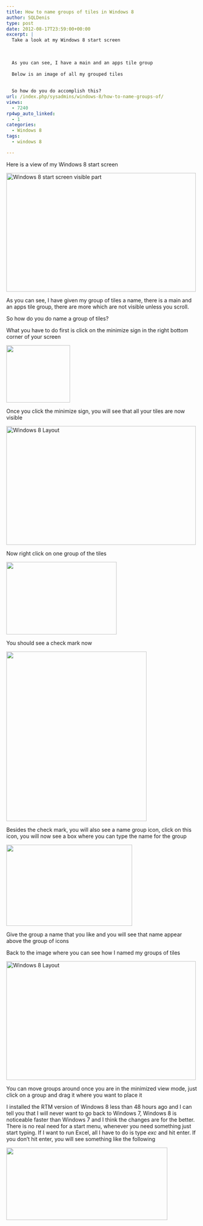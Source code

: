 ```yaml
---
title: How to name groups of tiles in Windows 8
author: SQLDenis
type: post
date: 2012-08-17T23:59:00+00:00
excerpt: |
  Take a look at my Windows 8 start screen
  
  
  
  As you can see, I have a main and an apps tile group
  
  Below is an image of all my grouped tiles
  
  
  So how do you do accomplish this?
url: /index.php/sysadmins/windows-8/how-to-name-groups-of/
views:
  - 7240
rp4wp_auto_linked:
  - 1
categories:
  - Windows 8
tags:
  - windows 8

---
```

Here is a view of my Windows 8 start screen

[<img src="http://farm9.staticflickr.com/8299/7801193080_06ab747d2a.jpg" width="500" height="313" alt="Windows 8 start screen visible part" />][1]

As you can see, I have given my group of tiles a name, there is a main and an apps tile group, there are more which are not visible unless you scroll.

So how do you do name a group of tiles?

What you have to do first is click on the minimize sign in the right bottom corner of your screen

[<img alt="" src="/wp-content/uploads/blogs/SysAdmins/Labeling2.png?mtime=1345253387" width="168" height="151" />][2]

Once you click the minimize sign, you will see that all your tiles are now visible

[<img src="http://farm8.staticflickr.com/7125/7801049122_23ed09a373.jpg" width="500" height="313" alt="Windows 8 Layout" />][3]

Now right click on one group of the tiles
  
[<img alt="" src="/wp-content/uploads/blogs/SysAdmins/Labeling3.png?mtime=1345253395" width="291" height="191" />][4]
  
  
You should see a check mark now

[<img alt="" src="/wp-content/uploads/blogs/SysAdmins/Labeling4.png?mtime=1345253403" width="370" height="447" />][5]

Besides the check mark, you will also see a name group icon, click on this icon, you will now see a box where you can type the name for the group

[<img alt="" src="/wp-content/uploads/blogs/SysAdmins/Labeling5.png?mtime=1345253410" width="332" height="214" />][6]
  
Give the group a name that you like and you will see that name appear above the group of icons

Back to the image where you can see how I named my groups of tiles

[<img src="http://farm8.staticflickr.com/7125/7801049122_23ed09a373.jpg" width="500" height="313" alt="Windows 8 Layout" />][3]

You can move groups around once you are in the minimized view mode, just click on a group and drag it where you want to place it

I installed the RTM version of Windows 8 less than 48 hours ago and I can tell you that I will never want to go back to Windows 7, Windows 8 is noticeable faster than Windows 7 and I think the changes are for the better. There is no real need for a start menu, whenever you need something just start typing. If I want to run Excel, all I have to do is type _exc_ and hit enter. If you don&#8217;t hit enter, you will see something like the following

[<img alt="" src="/wp-content/uploads/blogs/SysAdmins/StartExcel.png?mtime=1345254983" width="425" height="191" />][7]

 [1]: http://www.flickr.com/photos/denisgobo/7801193080/ "Windows 8 start screen visible part"
 [2]: /wp-content/uploads/blogs/SysAdmins/Labeling2.png?mtime=1345253387
 [3]: http://www.flickr.com/photos/denisgobo/7801049122/ "Windows 8 Layout"
 [4]: /wp-content/uploads/blogs/SysAdmins/Labeling3.png?mtime=1345253395
 [5]: /wp-content/uploads/blogs/SysAdmins/Labeling4.png?mtime=1345253403
 [6]: /wp-content/uploads/blogs/SysAdmins/Labeling5.png?mtime=1345253410
 [7]: /wp-content/uploads/blogs/SysAdmins/StartExcel.png?mtime=1345254983